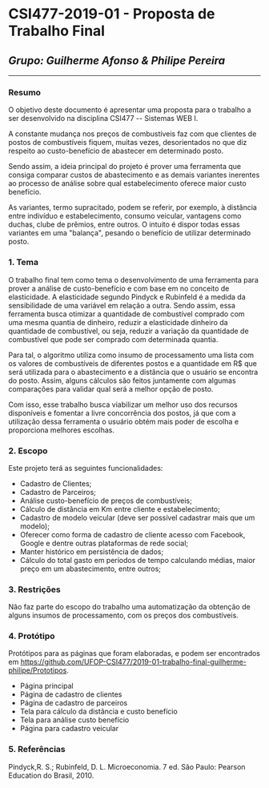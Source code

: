 # **CSI477-2019-01 - Proposta de Trabalho Final**
## *Grupo: Guilherme Afonso & Philipe Pereira*

--------------

<!-- Descrever um resumo sobre o trabalho. -->

### Resumo
O objetivo deste documento é apresentar uma proposta para o trabalho a ser desenvolvido na disciplina CSI477 -- Sistemas WEB I.

A constante mudança nos preços de combustíveis faz com que clientes de postos de combustíveis fiquem, muitas vezes, desorientados no que diz respeito ao custo-benefício de abastecer em determinado posto.

Sendo assim, a ideia principal do projeto é prover uma ferramenta que consiga comparar custos de abastecimento e as demais variantes inerentes ao processo de análise sobre qual estabelecimento oferece maior custo benefício.

As variantes, termo supracitado, podem se referir, por exemplo, à distância entre indivíduo e estabelecimento, consumo veicular, vantagens como duchas, clube de prêmios, entre outros. O intuito é dispor todas essas variantes em uma "balança", pesando o benefício de utilizar determinado posto.

<!-- Apresentar o tema. -->
### 1. Tema

O trabalho final tem como tema o desenvolvimento de uma ferramenta para prover a análise de custo-benefício e com base em no conceito de elasticidade.
A elasticidade segundo Pindyck e Rubinfeld é a medida da sensibilidade de uma variável em relação a outra.
Sendo assim, essa ferramenta busca otimizar a quantidade de combustível comprado com uma mesma quantia de dinheiro, reduzir a elasticidade dinheiro da quantidade de combustível, ou seja, reduzir a variação da quantidade de combustível que pode ser comprado com determinada quantia.

Para tal, o algoritmo utiliza como insumo de processamento uma lista com os valores de combustíveis de diferentes postos e a quantidade em R$ que será utilizada para o abastecimento e a distância que o usuário se encontra do posto. Assim, alguns cálculos são feitos juntamente com algumas comparações para validar qual será a melhor opção de posto.

Com isso, esse trabalho busca viabilizar um melhor uso dos recursos disponíveis e fomentar a livre concorrência dos postos, já que com a utilização dessa ferramenta o usuário obtém mais poder de escolha e proporciona melhores escolhas.


<!-- Descrever e limitar o escopo da aplicação. -->
### 2. Escopo

Este projeto terá as seguintes funcionalidades:

* Cadastro de Clientes;
* Cadastro de Parceiros;
* Análise custo-benefício de preços de combustíveis;
* Cálculo de distância em Km entre cliente e estabelecimento;
* Cadastro de modelo veicular (deve ser possível cadastrar mais que um modelo);
* Oferecer como forma de cadastro de cliente acesso com Facebook, Google e dentre outras plataformas de rede social;
* Manter histórico em persistência de dados;
* Cálculo do total gasto em períodos de tempo calculando médias, maior preço em um abastecimento, entre outros;


<!-- Apresentar restrições de funcionalidades e de escopo. -->
### 3. Restrições

Não faz parte do escopo do trabalho uma automatização da obtenção de alguns insumos de processamento, com os preços dos combustíveis.

<!-- Construir alguns protótipos para a aplicação, disponibilizá-los no Github e descrever o que foi considerado. //-->
### 4. Protótipo
Protótipos para as páginas que foram elaboradas, e podem ser encontrados em https://github.com/UFOP-CSI477/2019-01-trabalho-final-guilherme-philipe/Prototipos.

* Página principal
* Página de cadastro de clientes
* Página de cadastro de parceiros
* Tela para cálculo da distância e custo benefício
* Tela para análise custo benefício<!-- Esse Protótipo é necessário ??? -->
* Página para cadastro veicular



### 5. Referências
Pindyck,R. S.; Rubinfeld, D. L. Microeconomia. 7 ed. São Paulo: Pearson Education do Brasil, 2010.
